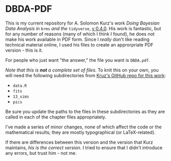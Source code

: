 # DBDA-PDF
This is my current repository for A. Solomon Kurz's work *Doing Bayesian Data Analysis in* `brms` *and the* `tidyverse`, [v 0.4.0](https://bookdown.org/content/3686/). His work is fantastic, but for any number of reasons (many of which I think I found), he does not make his work available in PDF form. Since I *really* don't like reading technical material online, I used his files to create an approrpriate PDF version - this is it. 

For people who just want "the answer," the file you want is `DBDA.pdf`.

*Note that this is **not** a complete set of files*. To knit this on your own, you will need the following subdirectories from [Kruz's GitHub repo for this work](https://github.com/ASKurz/Doing-Bayesian-Data-Analysis-in-brms-and-the-tidyverse):

* `data.R`        
* `fits`       
* `13_sims`        
* `pics`

Be sure you update the paths to the files in these subdirectories as they are called in each of the chapter files appropriately.

I've made a series of minor changes, none of which affect the code or the mathematical results; they are mostly typographical (or LaTeX-related). 

If there are differences between this version and the version that Kurz maintains, *his is the correct version*. I tried to ensure that I didn't introduce any errors, but trust him - not me.
